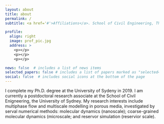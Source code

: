 ```yaml
---
layout: about
title: about
permalink: /
subtitle: <a href='#'>Affiliations</a>. School of Civil Engineering, The University of Sydney, Australia.

profile:
  align: right
  image: prof_pic.jpg
  address: >
    <p></p>
    <p></p>
    <p></p>

news: false  # includes a list of news items
selected_papers: false # includes a list of papers marked as "selected={true}"
social: false  # includes social icons at the bottom of the page
---
```


I complete my Ph.D. degree at the University of Sydeny in 2019. I am currently a postdoctoral research associate at the School of Civil Enigneering, the University of Sydney. My research interests include multiphase flow and multiscale modelling in porous media, investigated by serval numerical methods: molecular dynamics (nanoscale); coarse-grained molecular dynamics (microscale; and reservor simulation (reservior scale).
